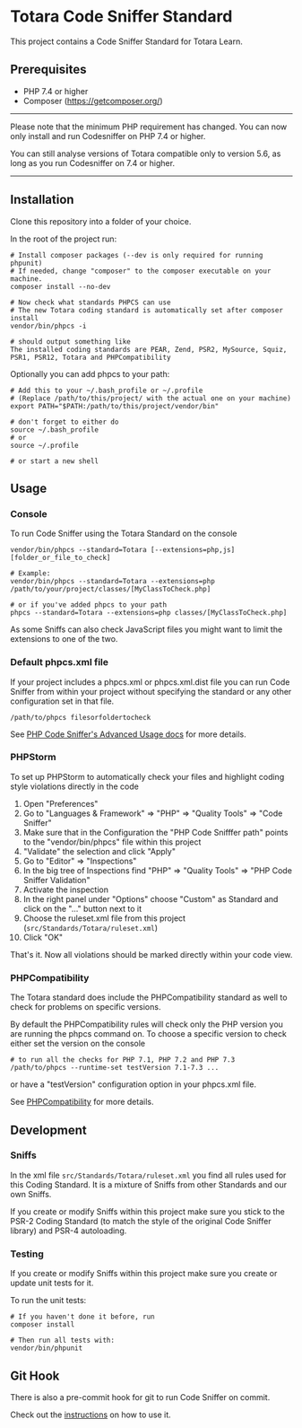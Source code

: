# Totara Code Sniffer Standard

This project contains a Code Sniffer Standard for Totara Learn.

## Prerequisites

 * PHP 7.4 or higher
 * Composer (https://getcomposer.org/)

***
Please note that the minimum PHP requirement has changed. You can now only install and run Codesniffer on PHP 7.4 or higher.

You can still analyse versions of Totara compatible only to version 5.6, as long as you run Codesniffer on 7.4 or higher.
***

## Installation

Clone this repository into a folder of your choice. 

In the root of the project run:
 
```
# Install composer packages (--dev is only required for running phpunit)
# If needed, change "composer" to the composer executable on your machine.
composer install --no-dev

# Now check what standards PHPCS can use
# The new Totara coding standard is automatically set after composer install
vendor/bin/phpcs -i

# should output something like
The installed coding standards are PEAR, Zend, PSR2, MySource, Squiz, PSR1, PSR12, Totara and PHPCompatibility
```
 
Optionally you can add phpcs to your path:

```
# Add this to your ~/.bash_profile or ~/.profile
# (Replace /path/to/this/project/ with the actual one on your machine)
export PATH="$PATH:/path/to/this/project/vendor/bin"

# don't forget to either do
source ~/.bash_profile
# or 
source ~/.profile

# or start a new shell
```

## Usage

### Console

To run Code Sniffer using the Totara Standard on the console 

```
vendor/bin/phpcs --standard=Totara [--extensions=php,js] [folder_or_file_to_check]

# Example:
vendor/bin/phpcs --standard=Totara --extensions=php /path/to/your/project/classes/[MyClassToCheck.php]

# or if you've added phpcs to your path
phpcs --standard=Totara --extensions=php classes/[MyClassToCheck.php]
```

As some Sniffs can also check JavaScript files you might want to limit the extensions to one of the two.

### Default phpcs.xml file

If your project includes a phpcs.xml or phpcs.xml.dist file you can run Code Sniffer from within your project without specifying the standard or any other configuration set in that file.

```
/path/to/phpcs filesorfoldertocheck
```

See [PHP Code Sniffer's Advanced Usage docs](https://github.com/squizlabs/PHP_CodeSniffer/wiki/Advanced-Usage#using-a-default-configuration-file) for more details.

### PHPStorm

To set up PHPStorm to automatically check your files and highlight coding style violations directly in the code 

 1. Open "Preferences"
 2. Go to "Languages & Framework" => "PHP" => "Quality Tools" => "Code Sniffer"
 3. Make sure that in the Configuration the "PHP Code Snifffer path" points to the "vendor/bin/phpcs" file within this project
 4. "Validate" the selection and click "Apply"
 4. Go to "Editor" => "Inspections"
 5. In the big tree of Inspections find "PHP" => "Quality Tools" => "PHP Code Sniffer Validation"
 6. Activate the inspection
 7. In the right panel under "Options" choose "Custom" as Standard and click on the "..." button next to it
 8. Choose the ruleset.xml file from this project (`src/Standards/Totara/ruleset.xml`)
 9. Click "OK"
 
That's it. Now all violations should be marked directly within your code view.

### PHPCompatibility

The Totara standard does include the PHPCompatibility standard as well to check for problems on specific versions.

By default the PHPCompatibility rules will check only the PHP version you are running the phpcs command on. To choose a specific version to check either set the version on the console 

```
# to run all the checks for PHP 7.1, PHP 7.2 and PHP 7.3
/path/to/phpcs --runtime-set testVersion 7.1-7.3 ...
```
or have a "testVersion" configuration option in your phpcs.xml file.

See [PHPCompatibility](https://github.com/PHPCompatibility/PHPCompatibility) for more details.

## Development

### Sniffs

In the xml file `src/Standards/Totara/ruleset.xml` you find all rules used for this Coding Standard. It is a mixture of Sniffs from other Standards and our own Sniffs.

If you create or modify Sniffs within this project make sure you stick to the PSR-2 Coding Standard (to match the style of the original Code Sniffer library) and PSR-4 autoloading.

### Testing

If you create or modify Sniffs within this project make sure you create or update unit tests for it.

To run the unit tests:

```
# If you haven't done it before, run
composer install

# Then run all tests with:
vendor/bin/phpunit
```

## Git Hook

There is also a pre-commit hook for git to run Code Sniffer on commit.

Check out the [instructions](git-hook) on how to use it.